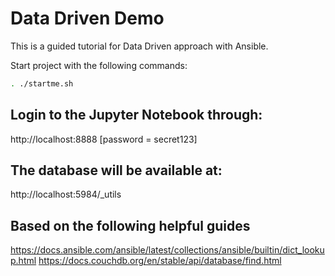 # Data Driven Demo
This is a guided tutorial for Data Driven approach with Ansible.

Start project with the following commands:
```bash
. ./startme.sh
```

## Login to the Jupyter Notebook through:

http://localhost:8888
[password = secret123]


## The database will be available at:

http://localhost:5984/_utils


## Based on the following helpful guides

https://docs.ansible.com/ansible/latest/collections/ansible/builtin/dict_lookup.html
https://docs.couchdb.org/en/stable/api/database/find.html